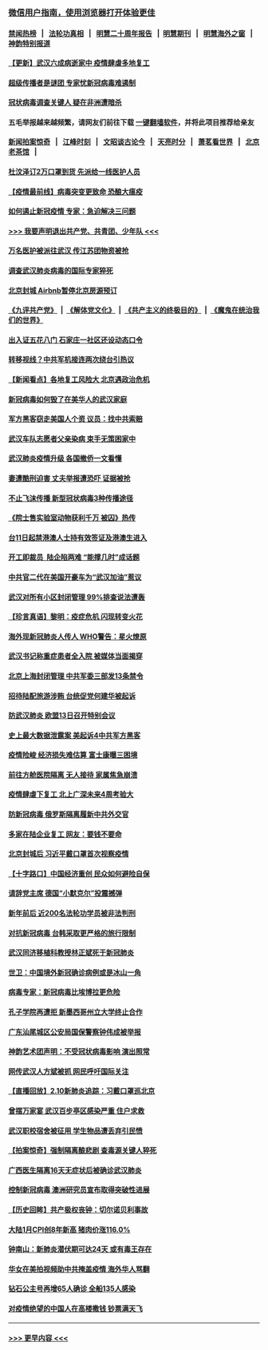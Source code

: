 ### [微信用户指南，使用浏览器打开体验更佳](https://github.com/gfw-breaker/banned-news1/blob/master/indexes/wechat-guide.md?t=0)
#### [禁闻热榜](热点新闻.md?t=0)  &nbsp;&nbsp;|&nbsp;&nbsp; [法轮功真相](https://github.com/gfw-breaker/truth/blob/master/README.md?t=0) &nbsp;&nbsp;|&nbsp;&nbsp; [明慧二十周年报告](https://github.com/gfw-breaker/mh-reports/blob/master/README.md?t=0) &nbsp;&nbsp;|&nbsp;&nbsp;[明慧期刊](https://github.com/gfw-breaker/mh-qikan) &nbsp;&nbsp;|&nbsp;&nbsp; [明慧海外之窗](https://github.com/gfw-breaker/mh-news/blob/master/README.md?t=0) &nbsp;&nbsp;|&nbsp;&nbsp; [神韵特别报道](https://github.com/gfw-breaker/mh-news/blob/master/shenyun.md?t=0)
#### [【更新】武汉六成病逝家中 疫情肆虐多地复工](../pages/nsc413/n11801312.md?t=02111022) 
#### [超级传播者是谜团 专家忧新冠病毒难遏制](../pages/nsc413/n11859686.md?t=02111022) 
#### [冠状病毒调查关键人 疑在非洲遭暗杀](../pages/nsc413/n11859798.md?t=02111022) 
#### 五毛举报越来越频繁，请网友们前往下载 [一键翻墙软件](https://github.com/gfw-breaker/ssr-accounts)，并将此项目推荐给亲友
#### [新闻拍案惊奇](https://github.com/gfw-breaker/banned-news1/blob/master/pages/link4.md) &nbsp;&nbsp;|&nbsp;&nbsp; [江峰时刻](https://github.com/gfw-breaker/banned-news1/blob/master/pages/link4.md) &nbsp;&nbsp;|&nbsp;&nbsp; [文昭谈古论今](https://github.com/gfw-breaker/banned-news1/blob/master/pages/link4.md) &nbsp;&nbsp;|&nbsp;&nbsp; [天亮时分](https://github.com/gfw-breaker/banned-news1/blob/master/pages/link4.md) &nbsp;&nbsp;|&nbsp;&nbsp; [萧茗看世界](https://github.com/gfw-breaker/banned-news1/blob/master/pages/link4.md) &nbsp;&nbsp;|&nbsp;&nbsp; [北京老茶馆](https://github.com/gfw-breaker/banned-news1/blob/master/pages/link4.md) &nbsp;&nbsp;|&nbsp;&nbsp; 
#### [杜汶泽订2万口罩到货 先派给一线医护人员](../pages/nsc413/n11859214.md?t=02111022) 
#### [【疫情最前线】病毒突变更致命 恐酿大瘟疫](../pages/nsc413/n11859604.md?t=02111022) 
#### [如何遏止新冠疫情 专家：急迫解决三问题](../pages/nsc413/n11859685.md?t=02111022) 
#### [>>> 我要声明退出共产党、共青团、少年队 <<<](https://github.com/begood0513/goodnews/blob/master/quit/letter.md) 
#### [万名医护被派往武汉 传江苏团物资被抢](../pages/nsc413/n11859585.md?t=02111022) 
#### [调查武汉肺炎病毒的国际专家猝死](../pages/nsc413/n11833010.md?t=02111022) 
#### [北京封城 Airbnb暂停北京房源预订](../pages/nsc413/n11859659.md?t=02111022) 
#### [《九评共产党》](https://github.com/begood0513/9ping.md/blob/master/README.md) &nbsp;|&nbsp; [《解体党文化》](../../../../jtdwh.md/blob/master/README.md)  &nbsp;|&nbsp; [《共产主义的终极目的》](../../../../gczydzjmd.md/blob/master/README.md) &nbsp;|&nbsp; [《魔鬼在统治我们的世界》](../../../../mgztzwmdsj.md/blob/master/README.md) 
#### [出入证五花八门 石家庄一社区还设动态口令](../pages/nsc413/n11859510.md?t=02111022) 
#### [转移视线？中共军机接连两次绕台引热议](../pages/nsc413/n11859346.md?t=02111022) 
#### [【新闻看点】各地复工风险大 北京遇政治危机](../pages/nsc413/n11859164.md?t=02111022) 
#### [新冠病毒如何毁了在美华人的武汉家庭](../pages/nsc413/n11859524.md?t=02111022) 
#### [军方黑客窃走美国人个资 议员：找中共索赔](../pages/nsc413/n11859371.md?t=02111022) 
#### [武汉车队志愿者父亲染病 束手无策困家中](../pages/nsc413/n11859117.md?t=02111022) 
#### [武汉肺炎疫情升级 各国撤侨一文看懂](../pages/nsc413/n11859313.md?t=02111022) 
#### [妻遭酷刑迫害 丈夫举报遭恐吓 证据被抢](../pages/nsc413/n11858478.md?t=02111022) 
#### [不止飞沫传播 新型冠状病毒3种传播途径](../pages/nsc413/n11859060.md?t=02111022) 
#### [《院士售实验室动物获利千万 被囚》热传](../pages/nsc413/n11859316.md?t=02111022) 
#### [台11日起禁港澳人士持有效签证及港澳生进入](../pages/nsc413/n11858423.md?t=02111022) 
#### [开工即裁员  陆企陷两难 “能撑几时”成话题](../pages/nsc413/n11859127.md?t=02111022) 
#### [中共官二代在美国开豪车为“武汉加油”惹议](../pages/nsc413/n11859039.md?t=02111022) 
#### [武汉对所有小区封闭管理 99%排查说法遭轰](../pages/nsc413/n11859264.md?t=02111022) 
#### [【珍言真语】黎明：疫症危机 闪现转变火花](../pages/nsc413/n11859199.md?t=02111022) 
#### [海外现新冠肺炎人传人 WHO警告：星火燎原](../pages/nsc413/n11859252.md?t=02111022) 
#### [武汉书记称重症患者全入院 被媒体当面揭穿](../pages/nsc413/n11859218.md?t=02111022) 
#### [北京上海封闭管理 中共军委三部发13条禁令](../pages/nsc413/n11859098.md?t=02111022) 
#### [招待陆配旅游涉贿 台统促党何建华被起诉](../pages/nsc413/n11858696.md?t=02111022) 
#### [防武汉肺炎 欧盟13日召开特别会议](../pages/nsc413/n11859088.md?t=02111022) 
#### [史上最大数据泄露案 美起诉4中共军方黑客](../pages/nsc413/n11859115.md?t=02111022) 
#### [疫情险峻 经济损失难估算 富士康曝三困境](../pages/nsc413/n11859120.md?t=02111022) 
#### [前往方舱医院隔离 无人接待 家属焦急崩溃](../pages/nsc413/n11859068.md?t=02111022) 
#### [疫情肆虐下复工 北上广深未来4周考验大](../pages/nsc413/n11859066.md?t=02111022) 
#### [防新冠病毒 俄罗斯隔离履新中共外交官](../pages/nsc413/n11859079.md?t=02111022) 
#### [多家在陆企业复工 网友：要钱不要命](../pages/nsc413/n11858646.md?t=02111022) 
#### [北京封城后 习近平戴口罩首次视察疫情](../pages/nsc413/n11858828.md?t=02111022) 
#### [【十字路口】中国经济重创 民众如何避险自保](../pages/nsc413/n11857098.md?t=02111022) 
#### [请辞党主席 德国“小默克尔”投震撼弹](../pages/nsc413/n11858583.md?t=02111022) 
#### [新年前后 近200名法轮功学员被非法判刑](../pages/nsc413/n11855720.md?t=02111022) 
#### [对抗新冠病毒 台韩采取更严格的旅行限制](../pages/nsc413/n11858936.md?t=02111022) 
#### [武汉同济移植科教授林正斌死于新冠肺炎](../pages/nsc413/n11858844.md?t=02111022) 
#### [世卫：中国境外新冠确诊病例或是冰山一角](../pages/nsc413/n11858781.md?t=02111022) 
#### [病毒专家：新冠病毒比埃博拉更危险](../pages/nsc413/n11858572.md?t=02111022) 
#### [孔子学院再遭拒 新墨西哥州立大学终止合作](../pages/nsc413/n11858661.md?t=02111022) 
#### [广东汕尾城区公安局国保警察钟伟成被举报](../pages/nsc413/n11854172.md?t=02111022) 
#### [神韵艺术团声明：不受冠状病毒影响 演出照常](../pages/nsc413/n11858801.md?t=02111022) 
#### [网传武汉人方斌被抓 网民呼吁国际关注](../pages/nsc413/n11858666.md?t=02111022) 
#### [【直播回放】2.10新肺炎追踪：习戴口罩巡北京](../pages/nsc413/n11858548.md?t=02111022) 
#### [曾摆万家宴 武汉百步亭区感染严重 住户求救](../pages/nsc413/n11858547.md?t=02111022) 
#### [武汉职校宿舍被征用 学生物品遭丢弃引民愤](../pages/nsc413/n11858221.md?t=02111022) 
#### [【拍案惊奇】强制隔离酿悲剧 查毒源关键人猝死](../pages/nsc413/n11857100.md?t=02111022) 
#### [广西医生隔离16天无症状后被确诊武汉肺炎](../pages/nsc413/n11858448.md?t=02111022) 
#### [控制新冠病毒 澳洲研究员宣布取得突破性进展](../pages/nsc413/n11858505.md?t=02111022) 
#### [【历史回眸】共产极权丧钟：切尔诺贝利事故](../pages/nsc413/n11856340.md?t=02111022) 
#### [大陆1月CPI创8年新高 猪肉价涨116.0%](../pages/nsc413/n11858036.md?t=02111022) 
#### [钟南山：新肺炎潜伏期可达24天 或有毒王存在](../pages/nsc413/n11858104.md?t=02111022) 
#### [华女在美拍视频助中共掩盖疫情 海外华人骂翻](../pages/nsc413/n11857407.md?t=02111022) 
#### [钻石公主号再增65人确诊 全船135人感染](../pages/nsc413/n11857366.md?t=02111022) 
#### [对疫情绝望的中国人在高楼撒钱 钞票满天飞](../pages/nsc413/n11858110.md?t=02111022) 

----
#### [ >>> 更早内容 <<< ](../indexes/nsc413-earlier.md)
